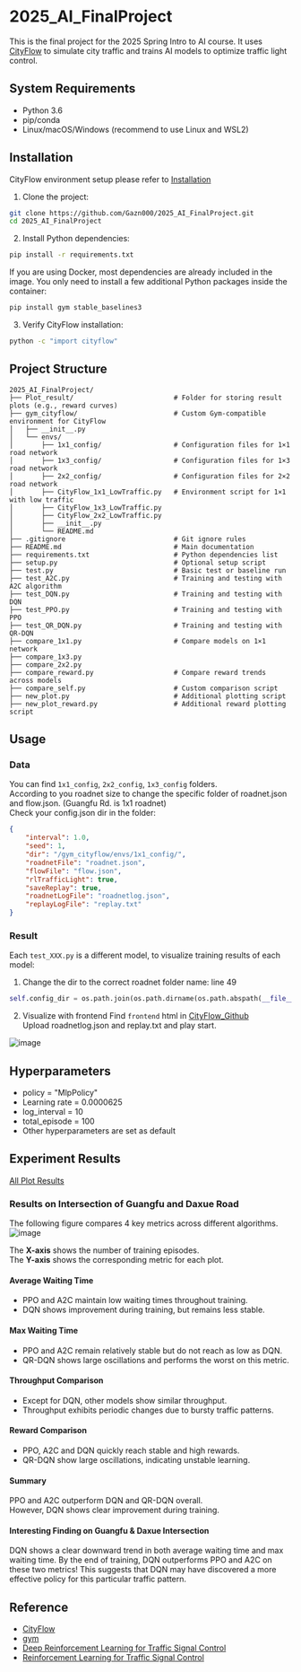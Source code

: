 # 2025_AI_FinalProject
This is the final project for the 2025 Spring Intro to AI course. It uses [CityFlow](https://cityflow-project.github.io) to simulate city traffic and trains AI models to optimize traffic light control.
## System Requirements
- Python 3.6
- pip/conda
- Linux/macOS/Windows (recommend to use Linux and WSL2)
## Installation
CityFlow environment setup please refer to [Installation](https://cityflow.readthedocs.io/en/latest/install.html)
1. Clone the project:
```bash
git clone https://github.com/Gazn000/2025_AI_FinalProject.git
cd 2025_AI_FinalProject
```
2. Install Python dependencies:
```bash
pip install -r requirements.txt
```
  If you are using Docker, most dependencies are already included in the image.
You only need to install a few additional Python packages inside the container:
  ```bash 
  pip install gym stable_baselines3
  ```
3. Verify CityFlow installation:
```bash
python -c "import cityflow"
````
## Project Structure
```plaintxt
2025_AI_FinalProject/
├── Plot_result/                         # Folder for storing result plots (e.g., reward curves)
├── gym_cityflow/                        # Custom Gym-compatible environment for CityFlow
│   ├── __init__.py
│   └── envs/
│       ├── 1x1_config/                  # Configuration files for 1×1 road network
│       ├── 1x3_config/                  # Configuration files for 1×3 road network
│       ├── 2x2_config/                  # Configuration files for 2×2 road network
│       ├── CityFlow_1x1_LowTraffic.py   # Environment script for 1×1 with low traffic
│       ├── CityFlow_1x3_LowTraffic.py
│       ├── CityFlow_2x2_LowTraffic.py
│       ├── __init__.py
│       └── README.md
├── .gitignore                           # Git ignore rules
├── README.md                            # Main documentation
├── requirements.txt                     # Python dependencies list
├── setup.py                             # Optional setup script
├── test.py                              # Basic test or baseline run
├── test_A2C.py                          # Training and testing with A2C algorithm
├── test_DQN.py                          # Training and testing with DQN
├── test_PPO.py                          # Training and testing with PPO
├── test_QR_DQN.py                       # Training and testing with QR-DQN
├── compare_1x1.py                       # Compare models on 1×1 network
├── compare_1x3.py
├── compare_2x2.py
├── compare_reward.py                    # Compare reward trends across models
├── compare_self.py                      # Custom comparison script
├── new_plot.py                          # Additional plotting script
├── new_plot_reward.py                   # Additional reward plotting script

```
## Usage
### Data
You can find `1x1_config`, `2x2_config`, `1x3_config` folders.  
According to you roadnet size to change the specific folder of roadnet.json and flow.json. (Guangfu Rd. is 1x1 roadnet)  
Check your config.json dir in the folder:
```json
{
    "interval": 1.0,
    "seed": 1,
    "dir": "/gym_cityflow/envs/1x1_config/",
    "roadnetFile": "roadnet.json",
    "flowFile": "flow.json",
    "rlTrafficLight": true,
    "saveReplay": true,
    "roadnetLogFile": "roadnetlog.json",
    "replayLogFile": "replay.txt"
}

```
### Result
Each `test_XXX.py` is a different model, to visualize training results of each model:
1. Change the dir to the correct roadnet folder name: line 49 
```python
self.config_dir = os.path.join(os.path.dirname(os.path.abspath(__file__)), "1x1_config")
```
2. Visualize with frontend
Find `frontend` html in [CityFlow_Github](https://github.com/cityflow-project/CityFlow)  
Upload roadnetlog.json and replay.txt and play start.

![image](https://github.com/user-attachments/assets/c1222943-994e-4fd3-b53f-ed675ba01f0e)

## Hyperparameters
- policy = "MlpPolicy"
- Learning rate = 0.0000625
- log_interval = 10
- total_episode = 100
- Other hyperparameters are set as default

## Experiment Results
[All Plot Results](Plot_result/)
### Results on Intersection of Guangfu and Daxue Road

The following figure compares 4 key metrics across different algorithms.  
![image](https://github.com/user-attachments/assets/c98f2686-a756-42c1-aefb-414a3a649918)

The **X-axis** shows the number of training episodes.  
The **Y-axis** shows the corresponding metric for each plot.

#### Average Waiting Time
- PPO and A2C maintain low waiting times throughout training.
- DQN shows improvement during training, but remains less stable.

#### Max Waiting Time
- PPO and A2C remain relatively stable but do not reach as low as DQN.
- QR-DQN shows large oscillations and performs the worst on this metric.
#### Throughput Comparison
- Except for DQN, other models show similar throughput.
- Throughput exhibits periodic changes due to bursty traffic patterns.
#### Reward Comparison
- PPO, A2C and DQN quickly reach stable and high rewards.
- QR-DQN show large oscillations, indicating unstable learning.

#### Summary
PPO and A2C outperform DQN and QR-DQN overall.  
However, DQN shows clear improvement during training.

#### Interesting Finding on Guangfu & Daxue Intersection
DQN shows a clear downward trend in both average waiting time and max waiting time. By the end of training, DQN outperforms PPO and A2C on these two metrics! This suggests that DQN may have discovered a more effective policy for this particular traffic pattern.

## Reference
- [CityFlow](https://cityflow-project.github.io)
- [gym](https://www.gymlibrary.dev/index.html)
- [Deep Reinforcement Learning for Traffic Signal Control](https://ieeexplore.ieee.org/document/9241006?denied=)
- [Reinforcement Learning for Traffic Signal Control](https://traffic-signal-control.github.io)
